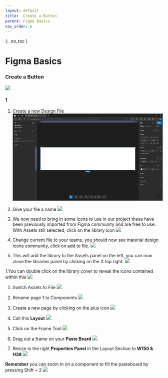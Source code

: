 ```yaml
---
layout: default
title:  Create a Button
parent: Figma Basics
nav_order: 6
---
```


{: .no_toc }

# Figma Basics

### Create a Button

![](../images/Figma_Button_2024/)

#### 1. 

1. Create a new Design File
![](../images/Figma_Button_2024/2.png)

1. Give your file a name
![](../images/Figma_Button_2024/?.png)

1. We now need to bring in some icons to use in our project these have been previously imported from Figma community and are free to use. With Assets still selected, click on the library icon
![](../images/Figma_Button_2024/?.png)

1. Change current file to your teams, you should now see material design icons community, click on add to file.
![](../images/Figma_Button_2024/?.png)

1. This will add the library to the Assets panel on the left, you can now close the libraries panel by clicking on the X top right.
![](../images/Figma_Button_2024/?.png)

1.You can double click on the library cover to reveal the icons contained within this
![](../images/Figma_Button_2024/?.png)

1. Switch Assets to File
![](../images/Figma_Button_2024/?.png)

1. Rename page 1 to Components
![](../images/Figma_Button_2024/?.png)

1. Create a new page by clicking on the plus icon
![](../images/Figma_Button_2024/?.png)

1. Call this **Layout**
![](../images/Figma_Button_2024/?.png)

1. Click on the Frame Tool
![](../images/Figma_Button_2024/?.png)

1. Drag out a frame on your **Paste Board**
![](../images/Figma_Button_2024/?.png)

1. Resize in the right **Properties Panel** in the Layout Section to **W150 & H38** 
![](../images/Figma_Button_2024/?.png)

 **Remember** you can zoom in on a component to fill the pasteboard by pressing Shift + 2
 ![](../images/Figma_Button_2024/?.png)
